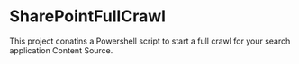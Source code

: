 # SharePointFullCrawl
This project conatins a Powershell script to start a full crawl for your search application Content Source.
